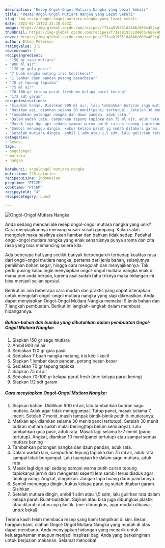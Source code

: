```yaml
---
description: "Resep Ongol-Ongol Mutiara Nangka yang Lezat Sekali"
title: "Resep Ongol-Ongol Mutiara Nangka yang Lezat Sekali"
slug: 244-resep-ongol-ongol-mutiara-nangka-yang-lezat-sekali
date: 2021-02-15T22:32:38.033Z
image: https://img-global.cpcdn.com/recipes/f73aa819551d46bb/680x482cq70/ongol-ongol-mutiara-nangka-foto-resep-utama.jpg
thumbnail: https://img-global.cpcdn.com/recipes/f73aa819551d46bb/680x482cq70/ongol-ongol-mutiara-nangka-foto-resep-utama.jpg
cover: https://img-global.cpcdn.com/recipes/f73aa819551d46bb/680x482cq70/ongol-ongol-mutiara-nangka-foto-resep-utama.jpg
author: Ethan Peterson
ratingvalue: 3.5
reviewcount: 7
recipeingredient:
- "150 gr sagu mutiara"
- "900 ml air"
- "120 gr gula pasir"
- "7 buah nangka matang iris kecilkecil"
- "1 lembar daun pandan potong besarbesar"
- "70 gr tepung tapioka"
- "75 ml air"
- "70-100 gr kelapa parut fresh me kelapa parut kering"
- "1/2 sdt garam"
recipeinstructions:
- "Siapkan bahan. Didihkan 900 ml air, lalu tambahkan butiran sagu mutiara. Aduk agar tidak menggumpal. Tutup panci, masak selama 7 menit. Setelah 7 menit, masih tampak bintik-bintik putih di mutiaranya."
- "Matikan api, diamkan selama 30 menit(panci tertutup). Setelah 30 menit butiran mutiara sudah mulai bening(tapi belum semuanya). Lalu tambahkan gula pasir, aduk rata. Masak lagi selama 5-7 menit (panci tertutup). Angkat, diamkan 10 menit(panci tertutup) atau sampai semua mutiara bening"
- "Tambahkan potongan nangka dan daun pandan, aduk rata."
- "Dalam wadah lain, campurkan tepung tapioka dan 75 ml air, aduk rata sampai tidak bergumpal. Lalu tuangkan ke dalam sagu mutiara, aduk rata"
- "Masak lagi dgn api sedang sampai warna putih cairan tepung tapiokanya jernih dan mengental seperti lem sambil terus diaduk agar tidak gosong. Angkat, dinginkan. Jangan lupa buang daun pandannya."
- "Sambil menunggu dingin, kukus kelapa parut yg sudah ditaburi garam. Sisihkan"
- "Setelah mutiara dingin, ambil 1 sdm atau 1,5 sdm, lalu gulirkan rata dalam kelapa parut. Bulat-bulatkan. Sajikan atau bisa juga dibungkus plastik atau ditaruh diatas cup plastik. (me: dibungkus, agar mudah dibawa untuk bekal)"
categories:
- Resep
tags:
- ongolongol
- mutiara
- nangka

katakunci: ongolongol mutiara nangka 
nutrition: 228 calories
recipecuisine: Indonesian
preptime: "PT12M"
cooktime: "PT56M"
recipeyield: "4"
recipecategory: Lunch

---
```



![Ongol-Ongol Mutiara Nangka](https://img-global.cpcdn.com/recipes/f73aa819551d46bb/680x482cq70/ongol-ongol-mutiara-nangka-foto-resep-utama.jpg)

Anda sedang mencari ide resep ongol-ongol mutiara nangka yang unik? Cara menyiapkannya memang susah-susah gampang. Kalau salah mengolah maka hasilnya akan hambar dan bahkan tidak sedap. Padahal ongol-ongol mutiara nangka yang enak seharusnya punya aroma dan cita rasa yang bisa memancing selera kita.

Ada beberapa hal yang sedikit banyak berpengaruh terhadap kualitas rasa dari ongol-ongol mutiara nangka, pertama dari jenis bahan, selanjutnya pemilihan bahan segar, hingga cara mengolah dan menyajikannya. Tak perlu pusing kalau ingin menyiapkan ongol-ongol mutiara nangka enak di mana pun anda berada, karena asal sudah tahu triknya maka hidangan ini bisa menjadi sajian spesial.




Berikut ini ada beberapa cara mudah dan praktis yang dapat diterapkan untuk mengolah ongol-ongol mutiara nangka yang siap dikreasikan. Anda dapat menyiapkan Ongol-Ongol Mutiara Nangka memakai 9 jenis bahan dan 7 langkah pembuatan. Berikut ini langkah-langkah dalam membuat hidangannya.

<!--inarticleads1-->

##### Bahan-bahan dan bumbu yang dibutuhkan dalam pembuatan Ongol-Ongol Mutiara Nangka:

1. Siapkan 150 gr sagu mutiara
1. Ambil 900 ml air
1. Sediakan 120 gr gula pasir
1. Sediakan 7 buah nangka matang, iris kecil-kecil
1. Siapkan 1 lembar daun pandan, potong besar-besar
1. Sediakan 70 gr tepung tapioka
1. Siapkan 75 ml air
1. Sediakan 70-100 gr kelapa parut fresh (me: kelapa parut kering)
1. Siapkan 1/2 sdt garam




<!--inarticleads2-->

##### Cara menyiapkan Ongol-Ongol Mutiara Nangka:

1. Siapkan bahan. Didihkan 900 ml air, lalu tambahkan butiran sagu mutiara. Aduk agar tidak menggumpal. Tutup panci, masak selama 7 menit. Setelah 7 menit, masih tampak bintik-bintik putih di mutiaranya.
1. Matikan api, diamkan selama 30 menit(panci tertutup). Setelah 30 menit butiran mutiara sudah mulai bening(tapi belum semuanya). Lalu tambahkan gula pasir, aduk rata. Masak lagi selama 5-7 menit (panci tertutup). Angkat, diamkan 10 menit(panci tertutup) atau sampai semua mutiara bening
1. Tambahkan potongan nangka dan daun pandan, aduk rata.
1. Dalam wadah lain, campurkan tepung tapioka dan 75 ml air, aduk rata sampai tidak bergumpal. Lalu tuangkan ke dalam sagu mutiara, aduk rata
1. Masak lagi dgn api sedang sampai warna putih cairan tepung tapiokanya jernih dan mengental seperti lem sambil terus diaduk agar tidak gosong. Angkat, dinginkan. Jangan lupa buang daun pandannya.
1. Sambil menunggu dingin, kukus kelapa parut yg sudah ditaburi garam. Sisihkan
1. Setelah mutiara dingin, ambil 1 sdm atau 1,5 sdm, lalu gulirkan rata dalam kelapa parut. Bulat-bulatkan. Sajikan atau bisa juga dibungkus plastik atau ditaruh diatas cup plastik. (me: dibungkus, agar mudah dibawa untuk bekal)




Terima kasih telah membaca resep yang kami tampilkan di sini. Besar harapan kami, olahan Ongol-Ongol Mutiara Nangka yang mudah di atas dapat membantu Anda menyiapkan hidangan yang menarik untuk keluarga/teman maupun menjadi inspirasi bagi Anda yang berkeinginan untuk berjualan makanan. Selamat mencoba!
